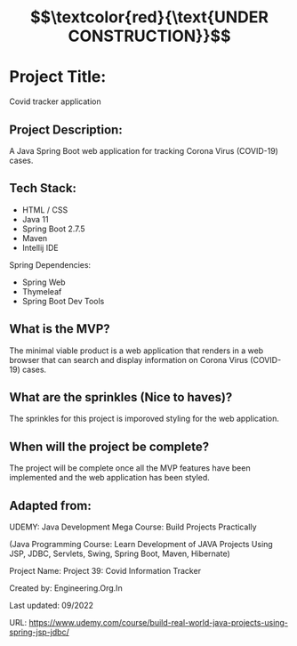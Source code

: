 # $$\textcolor{red}{\text{UNDER CONSTRUCTION}}$$

# Project Title:

Covid tracker application

## Project Description: 

A Java Spring Boot web application for tracking Corona Virus (COVID-19) cases.

## Tech Stack:

- HTML / CSS  
- Java 11
- Spring Boot 2.7.5
- Maven
- Intellij IDE

Spring Dependencies:
- Spring Web
- Thymeleaf 
- Spring Boot Dev Tools

## What is the MVP?

The minimal viable product is a web application that renders in a web browser that can search and display information on Corona Virus (COVID-19) cases.

## What are the sprinkles (Nice to haves)?

The sprinkles for this project is imporoved styling for the web application.

## When will the project be complete?

The project will be complete once all the MVP features have been implemented and the web application has been styled.

## Adapted from:

UDEMY: Java Development Mega Course: Build Projects Practically

(Java Programming Course: Learn Development of JAVA Projects Using JSP, JDBC, Servlets, Swing, Spring Boot, Maven, Hibernate)

Project Name: Project 39: Covid Information Tracker

Created by: Engineering.Org.In

Last updated: 09/2022

URL: https://www.udemy.com/course/build-real-world-java-projects-using-spring-jsp-jdbc/
